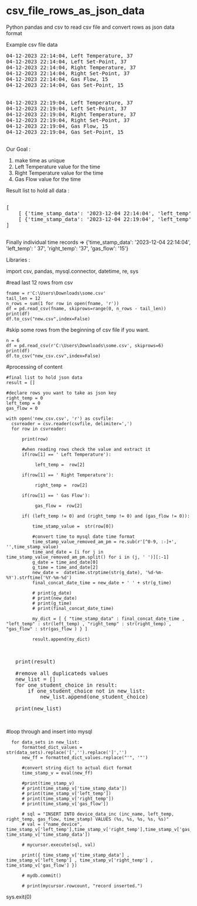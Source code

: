 # csv_file_rows_as_json_data

Python pandas and csv to read csv file and convert rows as json data format

Example csv file data

<pre>
04-12-2023 22:14:04, Left Temperature, 37
04-12-2023 22:14:04, Left Set-Point, 37
04-12-2023 22:14:04, Right Temperature, 37
04-12-2023 22:14:04, Right Set-Point, 37
04-12-2023 22:14:04, Gas Flow, 15
04-12-2023 22:14:04, Gas Set-Point, 15


04-12-2023 22:19:04, Left Temperature, 37
04-12-2023 22:19:04, Left Set-Point, 37
04-12-2023 22:19:04, Right Temperature, 37
04-12-2023 22:19:04, Right Set-Point, 37
04-12-2023 22:19:04, Gas Flow, 15
04-12-2023 22:19:04, Gas Set-Point, 15

</pre>

Our Goal : 

1. make time as unique 
2. Left Temperature value for the time
3. Right Temperature value for the time
4. Gas Flow value for the time
   
Result list to hold all data :
<pre>

[
    [ {'time_stamp_data': '2023-12-04 22:14:04', 'left_temp': ' 37', 'right_temp': '37', 'gas_flow': '15'} ],
    [ {'time_stamp_data': '2023-12-04 22:19:04', 'left_temp': '37', 'right_temp': '37', 'gas_flow': '15'} ]
]
   
</pre>

Finally individual time records  => {'time_stamp_data': '2023-12-04 22:14:04', 'left_temp': ' 37', 'right_temp': '37', 'gas_flow': '15'}

Libraries : 

import csv, pandas, mysql.connector, datetime, re, sys

#read last 12 rows from csv

    fname = r'C:\Users\Downloads\some.csv'
    tail_len = 12
    n_rows = sum(1 for row in open(fname, 'r'))
    df = pd.read_csv(fname, skiprows=range(0, n_rows - tail_len))
    print(df)
    df.to_csv("new.csv",index=False)
    
#skip some rows from the beginning of csv file if you want. 

    n = 6
    df = pd.read_csv(r'C:\Users\Downloads\some.csv', skiprows=6)
    print(df)
    df.to_csv("new_csv.csv",index=False)
    
#processing of content

    #final list to hold json data
    result = []
    
    #declare rows you want to take as json key 
    right_temp = 0
    left_temp = 0
    gas_flow = 0

    with open('new_csv.csv', 'r') as csvfile:
      csvreader = csv.reader(csvfile, delimiter=',')
      for row in csvreader:
        
          print(row)
          
          #when reading rows check the value and extract it            
          if(row[1] == ' Left Temperature'):
              
               left_temp =  row[2] 
               
          if(row[1] == ' Right Temperature'):
               
               right_temp =  row[2]
               
          if(row[1] == ' Gas Flow'):
                
               gas_flow =  row[2] 
          
          if( (left_temp != 0) and (right_temp != 0) and (gas_flow != 0)):
              
              time_stamp_value =  str(row[0]) 
              
              #convert time to mysql date time format
              time_stamp_value_removed_am_pm = re.sub(r'[^0-9, :-]+', '',time_stamp_value) 
              time_and_date = [i for j in time_stamp_value_removed_am_pm.split() for i in (j, ' ')][:-1]
              g_date = time_and_date[0]
              g_time = time_and_date[2]
              new_date =  datetime.strptime(str(g_date), '%d-%m-%Y').strftime('%Y-%m-%d')
              final_concat_date_time = new_date + ' ' + str(g_time)
              
              # print(g_date)
              # print(new_date)
              # print(g_time)
              # print(final_concat_date_time)
              
              my_dict = [ { "time_stamp_data" : final_concat_date_time , "left_temp" : str(left_temp) , "right_temp" : str(right_temp) , "gas_flow" : str(gas_flow ) } ]   
                   
              result.append(my_dict)

   <pre>   
      
   print(result)
   
   #remove all duplicateds values
   new_list = []
   for one_student_choice in result:
       if one_student_choice not in new_list:
           new_list.append(one_student_choice)
           
   print(new_list)
      
   </pre>
   
#loop through and insert into mysql

      for data_sets in new_list:
          formatted_dict_values = str(data_sets).replace('[','').replace(']','')
          new_ff = formatted_dict_values.replace("'", '"')
    
          #convert string dict to actual dict format
          time_stamp_v = eval(new_ff)
          
          #print(time_stamp_v)
          # print(time_stamp_v['time_stamp_data'])
          # print(time_stamp_v['left_temp'])
          # print(time_stamp_v['right_temp'])
          # print(time_stamp_v['gas_flow'])
          
          # sql = "INSERT INTO device_data_inc (inc_name, left_temp, right_temp, gas_flow, time_stamp) VALUES (%s, %s, %s, %s, %s)"
          # val = ("name_device", time_stamp_v['left_temp'],time_stamp_v['right_temp'],time_stamp_v['gas_flow'], time_stamp_v['time_stamp_data'])
          
          # mycursor.execute(sql, val)
      
          print({ time_stamp_v['time_stamp_data'] ,  time_stamp_v['left_temp'] , time_stamp_v['right_temp'] , time_stamp_v['gas_flow'] })
      
          # mydb.commit()
      
          # print(mycursor.rowcount, "record inserted.")
    
sys.exit(0)
